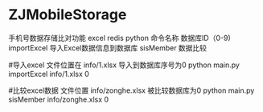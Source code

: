 # ZJMobileStorage
手机号数据存储比对功能 excel redis python
命令名称 数据库ID（0-9)
importExcel 导入Excel数据信息到数据库 
sisMember 数据比较

#导入excel 文件位置在 info/1.xlsx  导入到数据库序号为0
python main.py importExcel info/1.xlsx 0

#比较excel数据 文件位置 info/zonghe.xlsx 被比较数据库为0
python main.py sisMember info/zonghe.xlsx 0

